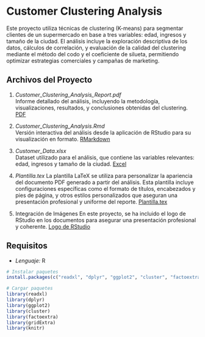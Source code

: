 # Customer Clustering Analysis

Este proyecto utiliza técnicas de clustering (K-means) para segmentar clientes de un supermercado en base a tres variables: edad, ingresos y tamaño de la ciudad. El análisis incluye la exploración descriptiva de los datos, cálculos de correlación, y evaluación de la calidad del clustering mediante el método del codo y el coeficiente de silueta, permitiendo optimizar estrategias comerciales y campañas de marketing.

## Archivos del Proyecto

1. *Customer_Clustering_Analysis_Report.pdf*  
   Informe detallado del análisis, incluyendo la metodología, visualizaciones, resultados, y conclusiones obtenidas del clustering. [PDF](https://github.com/edinvalle/ClientClusterAnalysis1/blob/main/Customer_Clustering_Analysis.pdf)

2. *Customer_Clustering_Analysis.Rmd*  
   Versión interactiva del análisis desde la aplicación de RStudio para su visualización en formato. [RMarkdown](https://github.com/edinvalle/ClientClusterAnalysis1/blob/main/Customer_Clustering_Analysis.Rmd)

3. *Customer_Data.xlsx*  
   Dataset utilizado para el análisis, que contiene las variables relevantes: edad, ingresos y tamaño de la ciudad. [Excel](https://github.com/edinvalle/ClientClusterAnalysis1/blob/main/Customer_Data.xlsx)

4. *Plantilla.tex*
   La plantilla LaTeX se utiliza para personalizar la apariencia del documento PDF generado a partir del análisis. Esta plantilla incluye configuraciones específicas como el formato de títulos, encabezados y pies de página, y otros estilos personalizados que aseguran una presentación profesional y uniforme del reporte. [Plantilla.tex](https://github.com/edinvalle/ClientClusterAnalysis1/blob/main/Plantilla.tex)

6. Integración de Imágenes
En este proyecto, se ha incluido el logo de RStudio en los documentos para asegurar una presentación profesional y coherente. [Logo de RStudio](https://github.com/edinvalle/ClientClusterAnalysis1/blob/main/images.png)
  
## Requisitos 
- *Lenguaje:* R
```r
# Instalar paquetes
install.packages(c("readxl", "dplyr", "ggplot2", "cluster", "factoextra", "gridExtra", "knitr"))

# Cargar paquetes
library(readxl)
library(dplyr)
library(ggplot2)
library(cluster)
library(factoextra)
library(gridExtra)
library(knitr)
```

